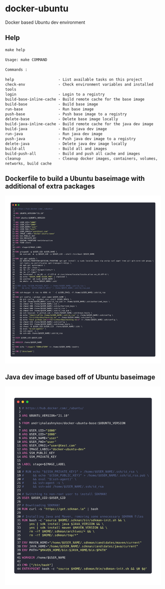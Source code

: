 # docker-ubuntu
Docker based Ubuntu dev environment

## Help

```console
make help

Usage: make COMMAND

Commands :

help                    - List available tasks on this project
check-env               - Check environment variables and installed tools
login                   - Login to a registry
build-base-inline-cache - Build remote cache for the base image
build-base              - Build base image
run-base                - Run base image
push-base               - Push base image to a registry
delete-base             - Delete base image locally
build-java-inline-cache - Build remote cache for the java dev image
build-java              - Build java dev image
run-java                - Run java dev image
push-java               - Push java dev image to a registry
delete-java             - Delete java dev image locally
build-all               - Build all and images
build-push-all          - Build and push all cache and images
cleanup                 - Cleanup docker images, containers, volumes, networks, build cache

```

## Dockerfile to build a Ubuntu baseimage with additional of extra packages

![ubuntu-base](./images/ubuntu-base.png)

## Java dev image based off of Ubuntu baseimage

![ubuntu-java](./images/ubuntu-java.png)